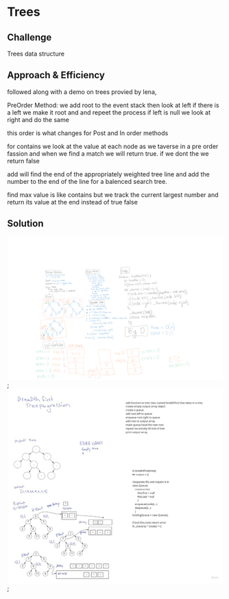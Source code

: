 # Trees

<!-- Short summary or background information -->

## Challenge

Trees data structure

## Approach & Efficiency

followed along with a demo on trees provied by lena,


PreOrder Method:
  we add root to the event stack then look at left if there is a left we make it root and and repeet the process if left is null we look at right and do the same

  this order is what changes for Post and In order methods

for contains we look at the value at each node as we taverse in a pre order fassion and when we find a match we will return true. if we dont the we return false

add will find the end of the appropriately weighted tree line and add the number to the end of the line for a balenced search tree.

find max value is like contains but we track the current largest number and return its value at the end instead of true false

## Solution
<!-- Embedded whiteboard image -->
![whiteboard](./assets/code-challenge16.png);
![whiteboard](./assets/code-challenge17.jpg);
